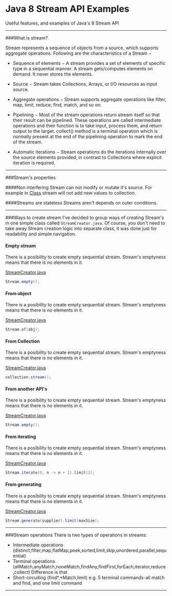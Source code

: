 # Java 8 Stream API Examples
Useful features, and examples of Java's 8 Stream API

---

###What is stream?

Stream represents a sequence of objects from a source, which supports aggregate operations. Following are the characteristics of a Stream −

* Sequence of elements − A stream provides a set of elements of specific type in a sequential manner. A stream gets/computes elements on demand. It never stores the elements.

* Source − Stream takes Collections, Arrays, or I/O resources as input source.

* Aggregate operations − Stream supports aggregate operations like filter, map, limit, reduce, find, match, and so on.

* Pipelining − Most of the stream operations return stream itself so that their result can be pipelined. These operations are called intermediate operations and their function is to take input, process them, and return output to the target. collect() method is a terminal operation which is normally present at the end of the pipelining operation to mark the end of the stream.

* Automatic iterations − Stream operations do the iterations internally over the source elements provided, in contrast to Collections where explicit iteration is required.

---

###Stream's properties

####Non interfering
Stream can not modify or mutate it's source. For example in [Class]() stream will not add new values to collection.

####Streams are stateless
Streams aren't depends on outer conditions. 

---

###Ways to create stream
I've decided to group ways of creating Stream's in one simple class called `StreamCreator.java`.
Of course, you don't need to take away Stream creation logic into separate class, it was done just for readability and simple navigation.

#### Empty stream
There is a posibility to create empty sequential stream. Stream's emptyness means that there is no elements in it.

[StreamCreator.java](https://github.com/vlsidlyarevich/Stream-API-Examples/blob/master/src/main/java/com/github/vlsidlyarevich/stream/api/examples/creating/StreamCreator.java#L11)
```java
Stream.empty();
```

#### From object
There is a posibility to create empty sequential stream. Stream's emptyness means that there is no elements in it.

[StreamCreator.java](https://github.com/vlsidlyarevich/Stream-API-Examples/blob/master/src/main/java/com/github/vlsidlyarevich/stream/api/examples/creating/StreamCreator.java#L15)
```java
Stream.of(obj);
```


#### From Collection
There is a posibility to create empty sequential stream. Stream's emptyness means that there is no elements in it.

[StreamCreator.java](https://github.com/vlsidlyarevich/Stream-API-Examples/blob/master/src/main/java/com/github/vlsidlyarevich/stream/api/examples/creating/StreamCreator.java#L19)
```java
collection.stream();
```

#### From another API's
There is a posibility to create empty sequential stream. Stream's emptyness means that there is no elements in it.

[StreamCreator.java](https://github.com/vlsidlyarevich/Stream-API-Examples/blob/master/src/main/java/com/github/vlsidlyarevich/stream/api/examples/creating/StreamCreator.java#L23)
```java
Stream.empty();
```

#### From iterating
There is a posibility to create empty sequential stream. Stream's emptyness means that there is no elements in it.

[StreamCreator.java](https://github.com/vlsidlyarevich/Stream-API-Examples/blob/master/src/main/java/com/github/vlsidlyarevich/stream/api/examples/creating/StreamCreator.java#L23)
```java
Stream.iterate(0, n -> n + 1).limit(2);
```

#### From generating
There is a posibility to create empty sequential stream. Stream's emptyness means that there is no elements in it.

[StreamCreator.java](https://github.com/vlsidlyarevich/Stream-API-Examples/blob/master/src/main/java/com/github/vlsidlyarevich/stream/api/examples/creating/StreamCreator.java#L27)
```java
Stream.generate(supplier).limit(maxSize);
```

---
###Stream operations
There is two types of operations in streams:
* Intermediate operations (distinct,filter,map,flatMap,peek,sorted,limit,skip,unordered,parallel,sequential)
* Terminal operations (allMatch,anyMatch,noneMatch,findAny,findFirst,forEach,iterator,reduce,collect)
Difference is that
* Short-circuiting (find*,*Match,limit) e.g. 5 terminal commands-all match and find, and one limit command

---
